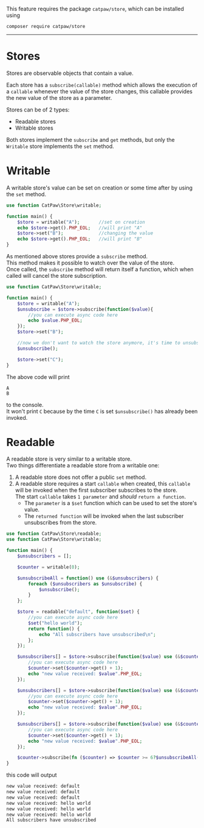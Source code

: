 This feature requires the package `catpaw/store`, which can be installed using<br/>
```
composer require catpaw/store
```
<hr/>

# Stores

Stores are observable objects that contain a value.

Each store has a `subscribe(callable)` method which allows the execution of a `callable` whenever the value of the store changes, this callable provides the new value of the store as a parameter.

Stores can be of 2 types:

- Readable stores
- Writable stores


Both stores implement the `subscribe` and `get` methods, but only the `Writable` store implements the `set` method.

# Writable

A writable store's value can be set on creation or some time after by using the `set` method.

```php
use function CatPaw\Store\writable;

function main() {
    $store = writable("A");       //set on creation
    echo $store->get().PHP_EOL;   //will print "A"
    $store->set("B");             //changing the value
    echo $store->get().PHP_EOL;   //will print "B"
}
```
 
 As mentioned above stores provide a `subscribe` method.<br/>
 This method makes it possible to watch over the value of the store.<br/>
 Once called, the `subscribe` method will return itself a function, which when called will cancel the store subscription.
 
```php
use function CatPaw\Store\writable;

function main() {
    $store = writable("A");
    $unsubscribe = $store->subscribe(function($value){
        //you can execute async code here
        echo $value.PHP_EOL;
    });
    $store->set("B");

    //now we don't want to watch the store anymore, it's time to unsubscribe from it.
    $unsubscribe();

    $store->set("C");
}
```
The above code will print 
```
A
B
```
to the console.<br/>
It won't print `C` because by the time `C` is set `$unsubscribe()` has already been invoked.
 
# Readable

A readable store is very similar to a writable store.<br/>
Two things differentiate a readable store from a writable one:

1. A readable store does not offer a public `set` method.
2. A readable store requires a start `callable` when created, this `callable` will be invoked when the first subscriber subscribes to the store.<br/>
   The start `callable` takes  `1 parameter` and *should* `return a function`.<br/>
      - The `parameter` is a `$set` function which can be used to set the store's value.<br/>
      - The `returned function` will be invoked when the last subscriber unsubscribes from the store.

```php
use function CatPaw\Store\readable;
use function CatPaw\Store\writable;

function main() {
    $unsubscribers = [];

    $counter = writable(0);

    $unsubscribeAll = function() use (&$unsubscribers) {
        foreach ($unsubscribers as $unsubscribe) {
            $unsubscribe();
        }
    };

    $store = readable("default", function($set) {
        //you can execute async code here
        $set("hello world");
        return function() {
            echo "All subscribers have unsubscribed\n";
        };
    });

    $unsubscribers[] = $store->subscribe(function($value) use (&$counter) {
        //you can execute async code here
        $counter->set($counter->get() + 1);
        echo "new value received: $value".PHP_EOL;
    });

    $unsubscribers[] = $store->subscribe(function($value) use (&$counter) {
        //you can execute async code here
        $counter->set($counter->get() + 1);
        echo "new value received: $value".PHP_EOL;
    });

    $unsubscribers[] = $store->subscribe(function($value) use (&$counter) {
        //you can execute async code here
        $counter->set($counter->get() + 1);
        echo "new value received: $value".PHP_EOL;
    });

    $counter->subscribe(fn ($counter) => $counter >= 6?$unsubscribeAll():false);
}
```

this code will output

```sh
new value received: default
new value received: default
new value received: default
new value received: hello world
new value received: hello world
new value received: hello world
All subscribers have unsubscribed
```
